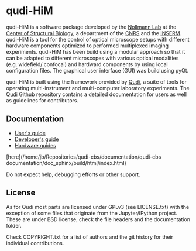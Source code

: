 # qudi-HiM

qudi-HiM is a software package developed by the [Nollmann Lab](http://www.nollmannlab.org) at the [Center of Structural Biology](http://www.cbs.cnrs.fr), a department of the [CNRS](http://www.cnrs.fr) and the [INSERM](http://www.inserm.fr). qudi-HiM is a tool for the control of optical microscope setups with different hardware components optimized to performed multiplexed imaging experiments. qudi-HiM has been build using a modular approach so that it can be adapted to different microscopes with various optical modalities (e.g. widefield/ confocal) and hardward components by using local configuration files. The graphical user interface (GUI) was build using pyQt.

qudi-HiM is built using the framework provided by [Qudi](https://github.com/Ulm-IQO/qudi), a suite of tools for operating multi-instrument and multi-computer laboratory experiments. The [Qudi](https://github.com/Ulm-IQO/qudi) Github repository contains a detailed documentation for users as well as guidelines for contributors.

## Documentation
- [User's guide](https://github.com/NollmannLab/qudi-HiM/blob/master/documentation/qudi-cbs%20documentation/qudi-HiM_userguide/Qudi-CBS_UserGuide.md)
- [Developer's guide](https://github.com/NollmannLab/qudi-HiM/blob/master/documentation/qudi-cbs%20documentation/qudi_HiM_developer/Developer_Guide_Qudi_CBS.md)
- [Hardware guides](https://github.com/NollmannLab/qudi-HiM/tree/master/documentation/qudi-cbs%20documentation/qudi-HiM_hardware)

[here](/home/jb/Repositories/qudi-cbs/documentation/qudi-cbs documentation/doc_sphinx/build/html/index.html)

Do not expect help, debugging efforts or other support.

## License
As for Qudi most parts are licensed under GPLv3 (see LICENSE.txt) with the exception of some files
that originate from the Jupyter/IPython project. These are under BSD license, check the file headers and the documentation folder.

Check COPYRIGHT.txt for a list of authors and the git history for their individual contributions.
